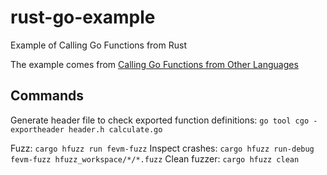 # rust-go-example
Example of Calling Go Functions from Rust

The example comes from [Calling Go Functions from Other Languages](https://github.com/vladimirvivien/go-cshared-examples)

## Commands

Generate header file to check exported function definitions: `go tool cgo -exportheader header.h calculate.go`

Fuzz: `cargo hfuzz run fevm-fuzz`
Inspect crashes: `cargo hfuzz run-debug fevm-fuzz hfuzz_workspace/*/*.fuzz`
Clean fuzzer: `cargo hfuzz clean`